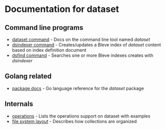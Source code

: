 
# Documentation for dataset

## Command line programs

+ [dataset command](dataset.html) - Docs on the command line tool named _dataset_
+ [dsindexer command](dsindexer.html) - Creates/updates a Bleve index of _dataset_ content based on index definition document
+ [dsfind command](dsfind.html) - Searches one or more Bleve indexes creates with _dsindexer_

## Golang related

+ [package docs](package.html) - Go language reference for the _dataset_ package

## Internals

+ [operations](operations.html) - Lists the operations support on dataset with examples
+ [file system layout](file-system-layout.html) - Describes how collections are organized
